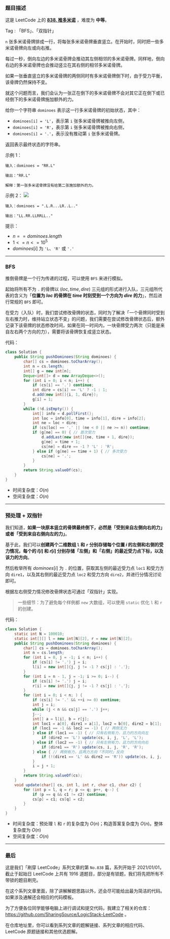 ### 题目描述

这是 LeetCode 上的 **[838. 推多米诺](https://leetcode-cn.com/problems/push-dominoes/solution/gong-shui-san-xie-yi-ti-shuang-jie-bfs-y-z52w/)** ，难度为 **中等**。

Tag : 「BFS」、「双指针」



`n` 张多米诺骨牌排成一行，将每张多米诺骨牌垂直竖立。在开始时，同时把一些多米诺骨牌向左或向右推。

每过一秒，倒向左边的多米诺骨牌会推动其左侧相邻的多米诺骨牌。同样地，倒向右边的多米诺骨牌也会推动竖立在其右侧的相邻多米诺骨牌。

如果一张垂直竖立的多米诺骨牌的两侧同时有多米诺骨牌倒下时，由于受力平衡， 该骨牌仍然保持不变。

就这个问题而言，我们会认为一张正在倒下的多米诺骨牌不会对其它正在倒下或已经倒下的多米诺骨牌施加额外的力。

给你一个字符串 `dominoes` 表示这一行多米诺骨牌的初始状态，其中：

* `dominoes[i] = 'L'`，表示第 `i` 张多米诺骨牌被推向左侧，
* `dominoes[i] = 'R'`，表示第 `i` 张多米诺骨牌被推向右侧，
* `dominoes[i] = '.'`，表示没有推动第 `i` 张多米诺骨牌。

返回表示最终状态的字符串。

示例 1：
```
输入：dominoes = "RR.L"

输出："RR.L"

解释：第一张多米诺骨牌没有给第二张施加额外的力。
```
示例 2：
![](https://s3-lc-upload.s3.amazonaws.com/uploads/2018/05/18/domino.png)
```
输入：dominoes = ".L.R...LR..L.."

输出："LL.RR.LLRRLL.."
```

提示：
* $n == dominoes.length$
* $1 <= n <= 10^5$
* $dominoes[i]$ 为 `'L`、`'R'` 或 `'.'`

---

### BFS

推倒骨牌是一个行为传递的过程，可以使用 `BFS` 来进行模拟。

起始将所有不为 `.` 的骨牌以 $(loc, time, dire)$ 三元组的形式进行入队，三元组所代表的含义为「**位置为 $loc$ 的骨牌在 $time$ 时刻受到一个方向为 $dire$ 的力**」，然后进行常规的 `BFS` 即可。

在受力（入队）时，我们尝试修改骨牌的状态，同时为了解决「一个骨牌同时受到左右推力时，维持站立状态不变」的问题，我们需要在尝试修改骨牌状态后，额外记录下该骨牌的状态修改时间，如果在同一时间内，一块骨牌受力两次（只能是来自左右两个方向的力），需要将该骨牌恢复成竖立状态。

代码：
```java
class Solution {
    public String pushDominoes(String dominoes) {
        char[] cs = dominoes.toCharArray();
        int n = cs.length;
        int[] g = new int[n];
        Deque<int[]> d = new ArrayDeque<>();
        for (int i = 0; i < n; i++) {
            if (cs[i] == '.') continue;
            int dire = cs[i] == 'L' ? -1 : 1;
            d.add(new int[]{i, 1, dire});
            g[i] = 1;
        }
        while (!d.isEmpty()) {
            int[] info = d.pollFirst();
            int loc = info[0], time = info[1], dire = info[2];
            int ne = loc + dire;
            if (cs[loc] == '.' || (ne < 0 || ne >= n)) continue;
            if (g[ne] == 0) { // 首次受力
                d.addLast(new int[]{ne, time + 1, dire});
                g[ne] = time + 1;
                cs[ne] = dire == -1 ? 'L' : 'R';
            } else if (g[ne] == time + 1) { // 多次受力
                cs[ne] = '.';
            }
        }
        return String.valueOf(cs);
    }
}
```
* 时间复杂度：$O(n)$
* 空间复杂度：$O(n)$

---

### 预处理 + 双指针

我们知道，**如果一块原本竖立的骨牌最终倒下，必然是「受到来自左侧向右的力」或者「受到来自右侧向左的力」**。

基于此，我们可以**创建两个二维数组 `l` 和 `r` 分别存储每个位置 $i$ 的左侧和右侧的受力情况，每个的 $l[i]$ 和 $r[i]$ 分别存储「左侧」和「右侧」的最近受力点下标，以及该力的方向**。

然后枚举所有 $dominoes[i]$ 为 `.` 的位置，获取其左侧的最近受力点 `loc1` 和受力方向 `dire1`，以及其右侧的最近受力点 `loc2` 和受力方向 `dire2`，并进行分情况讨论即可。

根据左右侧受力情况修改骨牌状态可通过「双指针」实现。

> 一些细节：为了避免每个样例都 `new` 大数组，可以使用 `static` 优化 `l` 和 `r` 的创建。

代码：
```java
class Solution {
    static int N = 100010;
    static int[][] l = new int[N][2], r = new int[N][2];
    public String pushDominoes(String dominoes) {
        char[] cs = dominoes.toCharArray();
        int n = cs.length;
        for (int i = 0, j = -1; i < n; i++) {
            if (cs[i] != '.') j = i;
            l[i] = new int[]{j, j != -1 ? cs[j] : '.'};
        }
        for (int i = n - 1, j = -1; i >= 0; i--) {
            if (cs[i] != '.') j = i;
            r[i] = new int[]{j, j != -1 ? cs[j] : '.'};
        }
        for (int i = 0; i < n; ) {
            if (cs[i] != '.' && ++i >= 0) continue;
            int j = i;
            while (j < n && cs[j] == '.') j++;
            j--;
            int[] a = l[i], b = r[j];
            int loc1 = a[0], dire1 = a[1], loc2 = b[0], dire2 = b[1];
            if (loc1 == -1 && loc2 == -1) { // 两侧无力
            } else if (loc1 == -1) { // 只有右侧有力，且力的方向向左
                if (dire2 == 'L') update(cs, i, j, 'L', 'L');
            } else if (loc2 == -1) { // 只有左侧有力，且力的方向向右
                if (dire1 == 'R') update(cs, i, j, 'R', 'R');
            } else { // 两侧有力，且两力方向「不同时」反向
                if (!(dire1 == 'L' && dire2 == 'R')) update(cs, i, j, (char)dire1, (char)dire2);
            }
            i = j + 1;
        }
        return String.valueOf(cs);
    }
    void update(char[] cs, int l, int r, char c1, char c2) {
        for (int p = l, q = r; p <= q; p++, q--) {
            if (p == q && c1 != c2) continue;
            cs[p] = c1; cs[q] = c2;
        }
    }
}
```
* 时间复杂度：预处理 `l` 和 `r` 的复杂度为 $O(n)$；构造答案复杂度为 $O(n)$。整体复杂度为 $O(n)$
* 空间复杂度：$O(n)$

---

### 最后

这是我们「刷穿 LeetCode」系列文章的第 `No.838` 篇，系列开始于 2021/01/01，截止于起始日 LeetCode 上共有 1916 道题目，部分是有锁题，我们将先把所有不带锁的题目刷完。

在这个系列文章里面，除了讲解解题思路以外，还会尽可能给出最为简洁的代码。如果涉及通解还会相应的代码模板。

为了方便各位同学能够电脑上进行调试和提交代码，我建立了相关的仓库：https://github.com/SharingSource/LogicStack-LeetCode 。

在仓库地址里，你可以看到系列文章的题解链接、系列文章的相应代码、LeetCode 原题链接和其他优选题解。

